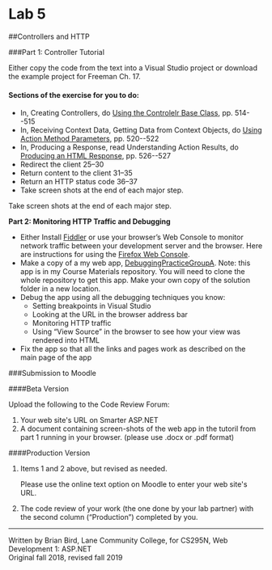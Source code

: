 # Lab 5

##Controllers and HTTP

###Part 1: Controller Tutorial

Either copy the code from the text into a Visual Studio project or download the example project for Freeman Ch. 17. 

#### Sections of the exercise for you to do:

- In, Creating Controllers, do <u>Using the Controlelr Base Class</u>, pp. 514--515
- In, Receiving Context Data, Getting Data from Context Objects, do <u>Using Action Method Parameters</u>, pp. 520--522
- In, Producing a Response, read Understanding Action Results, do <u>Producing an HTML Response</u>, pp. 526--527
- Redirect the client  25–30
- Return content to the client  31–35
- Return an HTTP status code 36–37
- Take screen shots at the end of each major step.

Take screen shots at the end of each major step.

**Part 2: Monitoring HTTP Traffic and Debugging**

- Either Install [Fiddler](https://www.telerik.com/fiddler) or use your browser’s Web Console to monitor network traffic between your development server and the browser. Here are instructions for using the [Firefox Web Console](https://developer.mozilla.org/en-US/docs/Tools/Web_Console).
- Make a copy of a my web app, [DebuggingPracticeGroupA](https://github.com/LCC-CIT/CS295N-CourseMaterials/tree/master/Labs/Lab05/DebuggingPractice-GroupA).  Note: this app is in my Course Materials repository. You will need to clone the whole repository to get this app. Make your own copy of the solution folder in a new location.
- Debug the app using all the debugging techniques you know:
  - Setting breakpoints in Visual Studio
  - Looking at the URL in the browser address bar
  - Monitoring HTTP traffic
  - Using “View Source” in the browser to see how your view was rendered into HTML
- Fix the app so that all the links and pages work as described on the main page of the app

###Submission to Moodle

####Beta Version 

Upload the following to the Code Review Forum: 

1. Your web site's URL on Smarter ASP.NET
2. A document containing screen-shots of the web app in the tutoril from part 1 running in your browser. (please use .docx or .pdf format) 

####Production Version 

1. Items 1 and 2 above, but revised as needed. 

   Please use the online text option on Moodle to enter your web site's URL.
2. The code review of your work (the one done by your lab partner) with the second column (“Production”) completed by you. 



****

Written by Brian Bird, Lane Community College, for CS295N, Web Development 1: ASP.NET  
Original fall 2018, revised fall 2019